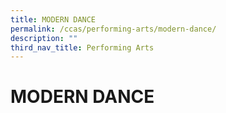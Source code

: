 ```yaml
---
title: MODERN DANCE
permalink: /ccas/performing-arts/modern-dance/
description: ""
third_nav_title: Performing Arts
---
```

# MODERN DANCE